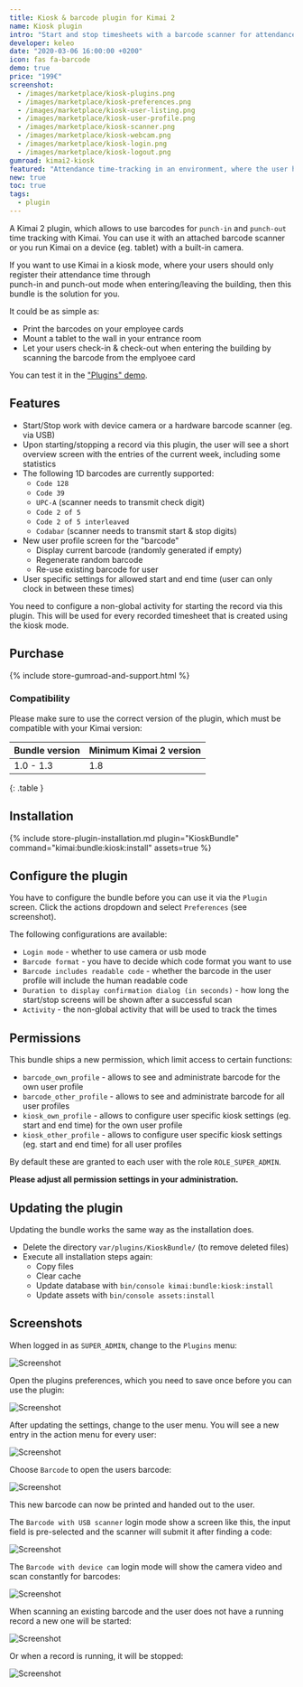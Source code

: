 ```yaml
---
title: Kiosk & barcode plugin for Kimai 2
name: Kiosk plugin
intro: "Start and stop timesheets with a barcode scanner for attendance time-tracking"
developer: keleo
date: "2020-03-06 16:00:00 +0200"
icon: fas fa-barcode
demo: true 
price: "199€"
screenshot: 
  - /images/marketplace/kiosk-plugins.png
  - /images/marketplace/kiosk-preferences.png
  - /images/marketplace/kiosk-user-listing.png
  - /images/marketplace/kiosk-user-profile.png
  - /images/marketplace/kiosk-scanner.png
  - /images/marketplace/kiosk-webcam.png
  - /images/marketplace/kiosk-login.png
  - /images/marketplace/kiosk-logout.png
gumroad: kimai2-kiosk
featured: "Attendance time-tracking in an environment, where the user has no access to Kimai (eg. in a warehouse) by using a barcode scanner to start and stop timesheets." 
new: true
toc: true
tags:
  - plugin
---
```


A Kimai 2 plugin, which allows to use barcodes for `punch-in` and `punch-out` time tracking with Kimai.
You can use it with an attached barcode scanner or you run Kimai on a device (eg. tablet) with a built-in camera.   

If you want to use Kimai in a kiosk mode, where your users should only register their attendance time through  
punch-in and punch-out mode when entering/leaving the building, then this bundle is the solution for you.

It could be as simple as:
- Print the barcodes on your employee cards 
- Mount a tablet to the wall in your entrance room
- Let your users check-in & check-out when entering the building by scanning the barcode from the emplyoee card

You can test it in the ["Plugins" demo](https://www.kimai.org/demo/).

## Features

- Start/Stop work with device camera or a hardware barcode scanner (eg. via USB)
- Upon starting/stopping a record via this plugin, the user will see a short overview screen with the entries of the current week, including some statistics
- The following 1D barcodes are currently supported:
  - `Code 128`
  - `Code 39`
  - `UPC-A` (scanner needs to transmit check digit)
  - `Code 2 of 5`
  - `Code 2 of 5 interleaved`
  - `Codabar` (scanner needs to transmit start & stop digits)
- New user profile screen for the "barcode"
  - Display current barcode (randomly generated if empty)
  - Regenerate random barcode
  - Re-use existing barcode for user
- User specific settings for allowed start and end time (user can only clock in between these times)

You need to configure a non-global activity for starting the record via this plugin. 
This will be used for every recorded timesheet that is created using the kiosk mode.

## Purchase

{% include store-gumroad-and-support.html %}

### Compatibility

Please make sure to use the correct version of the plugin, which must be compatible with your Kimai version:

| Bundle version    | Minimum Kimai 2 version   |
| ---               |---                        |
| 1.0 - 1.3         | 1.8                       |
{: .table }

## Installation

{% include store-plugin-installation.md plugin="KioskBundle" command="kimai:bundle:kiosk:install" assets=true %}

## Configure the plugin

You have to configure the bundle before you can use it via the `Plugin` screen. 
Click the actions dropdown and select `Preferences` (see screenshot).

The following configurations are available:

- `Login mode` - whether to use camera or usb mode
- `Barcode format` - you have to decide which code format you want to use
- `Barcode includes readable code` - whether the barcode in the user profile will include the human readable code
- `Duration to display confirmation dialog (in seconds)` - how long the start/stop screens will be shown after a successful scan
- `Activity` - the non-global activity that will be used to track the times 

## Permissions

This bundle ships a new permission, which limit access to certain functions:

- `barcode_own_profile` - allows to see and administrate barcode for the own user profile
- `barcode_other_profile` - allows to see and administrate barcode for all user profiles
- `kiosk_own_profile` - allows to configure user specific kiosk settings (eg. start and end time) for the own user profile 
- `kiosk_other_profile` - allows to configure user specific kiosk settings (eg. start and end time) for all user profiles 

By default these are granted to each user with the role `ROLE_SUPER_ADMIN`.

**Please adjust all permission settings in your administration.** 

## Updating the plugin

Updating the bundle works the same way as the installation does. 

- Delete the directory `var/plugins/KioskBundle/` (to remove deleted files)
- Execute all installation steps again:
  - Copy files
  - Clear cache
  - Update database with `bin/console kimai:bundle:kiosk:install` 
  - Update assets with `bin/console assets:install` 

## Screenshots

When logged in as `SUPER_ADMIN`, change to the `Plugins` menu: 

![Screenshot](https://www.kimai.org/images/marketplace/kiosk-plugins.png)

Open the plugins preferences, which you need to save once before you can use the plugin:

![Screenshot](https://www.kimai.org/images/marketplace/kiosk-preferences.png)

After updating the settings, change to the user menu. You will see a new entry in the action menu for every user:

![Screenshot](https://www.kimai.org/images/marketplace/kiosk-user-listing.png)

Choose `Barcode` to open the users barcode:  

![Screenshot](https://www.kimai.org/images/marketplace/kiosk-user-profile.png)

This new barcode can now be printed and handed out to the user.

The `Barcode with USB scanner` login mode show a screen like this, the input field is pre-selected and the scanner will submit it after finding a code:

![Screenshot](https://www.kimai.org/images/marketplace/kiosk-scanner.png)

The `Barcode with device cam` login mode will show the camera video and scan constantly for barcodes:

![Screenshot](https://www.kimai.org/images/marketplace/kiosk-webcam.png)

When scanning an existing barcode and the user does not have a running record a new one will be started:

![Screenshot](https://www.kimai.org/images/marketplace/kiosk-login.png)

Or when a record is running, it will be stopped:

![Screenshot](https://www.kimai.org/images/marketplace/kiosk-logout.png)
